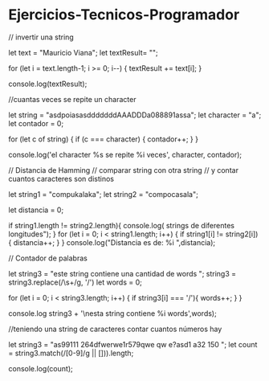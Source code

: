 # Ejercicios-Tecnicos-Programador

// invertir una string

let text = "Mauricio Viana";
let textResult= "";

for (let i = text.length-1; i >= 0; i--) {
    textResult += text[i];
}

console.log(textResult);

//cuantas veces se repite un character

let string = "asdpoiasasdddddddAAADDDa088891assa";
let character = "a";
let contador = 0;

for (let c of string) {
    if (c === character) {
        contador++;
    }
}

console.log('el character %s se repite %i veces', character, contador);

//  Distancia de Hamming
//  comparar string con otra string
//  y contar cuantos caracteres son distinos

let string1 = "compukalaka";
let string2 = "compocasala";

let distancia = 0;

if string1.length != string2.length){
    console.log( strings de diferentes longitudes");
}
for (let i = 0; i < string1.length; i++) {
    if  string1[i] != string2[i]) {
        distancia++;
    }
}
console.log("Distancia es de: %i ",distancia);

// Contador de palabras

let string3 = "este string    contiene una      cantidad de words       "; string3 = string3.replace(/\s+/g, '/')
let words = 0;

for (let i = 0; i < string3.length; i++) {
    if string3[i] === '/'){
        words++;
    }
}

console.log string3 + '\nesta string contiene %i words',words);

//teniendo una string de caracteres contar cuantos números hay

let string3 = "as99111 264dfwerwe1r579qwe qw   e?asd1  a32 150   ";
let count =  string3.match(/[0-9]/g || [])).length;

console.log(count);
